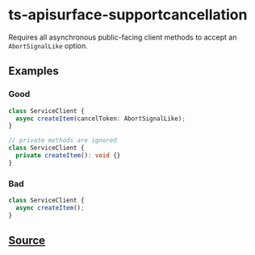 # ts-apisurface-supportcancellation

Requires all asynchronous public-facing client methods to accept an `AbortSignalLike` option.

## Examples

### Good

```ts
class ServiceClient {
  async createItem(cancelToken: AbortSignalLike);
}
```

```ts
// private methods are ignored
class ServiceClient {
  private createItem(): void {}
}
```

### Bad

```ts
class ServiceClient {
  async createItem();
}
```

## [Source](https://azuresdkspecs.z5.web.core.windows.net/TypeScriptSpec.html#ts-apisurface-supportcancellation)
